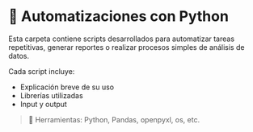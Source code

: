 # 🤖 Automatizaciones con Python

Esta carpeta contiene scripts desarrollados para automatizar tareas repetitivas, generar reportes o realizar procesos simples de análisis de datos.

Cada script incluye:
- Explicación breve de su uso
- Librerías utilizadas
- Input y output

> 🔧 Herramientas: Python, Pandas, openpyxl, os, etc.
